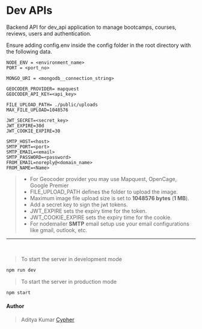 # Dev APIs

Backend API for dev_api application to manage bootcamps, courses, reviews, users and authentication.

Ensure adding config.env inside the config folder in the root directory with the following data.

```
NODE_ENV = <environment_name>
PORT = <port_no>

MONGO_URI = <mongodb__connection_string>

GEOCODER_PROVIDER= mapquest
GEOCODER_API_KEY=<api_key>

FILE_UPLOAD_PATH= ./public/uploads
MAX_FILE_UPLOAD=1048576

JWT_SECRET=<secret_key>
JWT_EXPIRE=30d
JWT_COOKIE_EXPIRE=30

SMTP_HOST=<host>
SMTP_PORT=<port>
SMTP_EMAIL=<email>
SMTP_PASSWORD=<password>
FROM_EMAIL=noreply@<domain_name>
FROM_NAME=<Name>
```

> - For Geocoder provider you may use Mapquest, OpenCage, Google Premier
> - FILE_UPLOAD_PATH defines the folder to upload the image.
> - Maximum image file upload size is set to **1048576 bytes** (**1 MB**).
> - Add a secret key to sign the jwt tokens.
> - JWT_EXPIRE sets the expiry time for the token.
> - JWT_COOKIE_EXPIRE sets the expiry time for the cookie.
> - For nodemailer **SMTP** email setup use your email configurations like gmail, outlook, etc.

---

<br>

> To start the server in development mode

```bash
npm run dev
```

> To start the server in production mode

```bash
npm start
```

#### Author

> Aditya Kumar [Cypher](https://github.com/cypher-adi)
